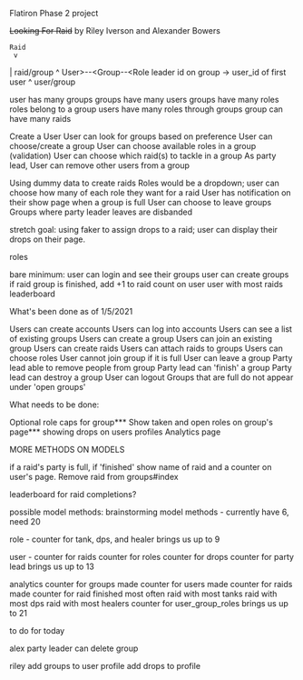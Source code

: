 Flatiron Phase 2 project

~~Looking For Raid~~
by Riley Iverson
and Alexander Bowers

	Raid
	 v
   | raid/group
	 ^
User>--<Group--<Role			leader id on group -> user_id of first user
     ^
   user/group

user has many groups
groups have many users
groups have many roles
roles belong to a group
users have many roles through groups
group can have many raids


Create a User
User can look for groups based on preference
User can choose/create a group
User can choose available roles in a group (validation)
User can choose which raid(s) to tackle in a group
As party lead, User can remove other users from a group


Using dummy data to create raids
Roles would be a dropdown;
user can choose how many of each role they want for a raid
User has notification on their show page when a group is full 
User can choose to leave groups
Groups where party leader leaves are disbanded

stretch goal: using faker to assign drops to a raid;
 user can display their drops on their page.

roles


bare minimum: user can login and see their groups
user can create groups
if raid group is finished, add +1 to raid count on user
user with most raids
leaderboard




What's been done as of 1/5/2021

Users can create accounts
Users can log into accounts
Users can see a list of existing groups
Users can create a group
Users can join an existing group
Users can create raids
Users can attach raids to groups
Users can choose roles
User cannot join group if it is full
User can leave a group
Party lead able to remove people from group
Party lead can 'finish' a group
Party lead can destroy a group
User can logout
Groups that are full do not appear under 'open groups'

What needs to be done:

Optional role caps for group***
Show taken and open roles on group's page***
showing drops on users profiles
Analytics page

MORE METHODS ON MODELS

if a raid's party is full,
if 'finished'
show name of raid and a counter on user's page.
Remove raid from groups#index

leaderboard for raid completions?

possible model methods:
brainstorming model methods -
currently have 6, need 20

role -
counter for tank, dps, and healer
brings us up to 9

user -
counter for raids
counter for roles
counter for drops
counter for party lead
brings us up to 13


analytics
counter for groups made
counter for users made
counter for raids made
counter for raid finished most often
raid with most tanks
raid with most dps
raid with most healers
counter for user_group_roles
brings us up to 21



to do for today

alex
party leader can delete group


riley
add groups to user profile 
add drops to profile



